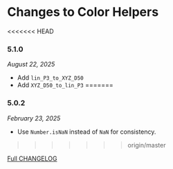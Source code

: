 # Changes to Color Helpers

<<<<<<< HEAD
### 5.1.0

_August 22, 2025_

- Add `lin_P3_to_XYZ_D50`
- Add `XYZ_D50_to_lin_P3`
=======
### 5.0.2

_February 23, 2025_

- Use `Number.isNaN` instead of `NaN` for consistency.
>>>>>>> origin/master

[Full CHANGELOG](https://github.com/csstools/postcss-plugins/tree/main/packages/color-helpers/CHANGELOG.md)
